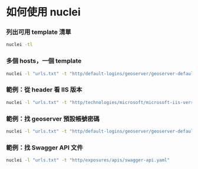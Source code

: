 # 如何使用 nuclei

### 列出可用 template 清單
```sh
nuclei -tl
```

### 多個 hosts，一個 template
```sh
nuclei -l "urls.txt" -t "http/default-logins/geoserver/geoserver-default-login.yaml"
```

### 範例：從 header 看 IIS 版本
```sh
nuclei -l "urls.txt" -t "http/technologies/microsoft/microsoft-iis-version.yaml"
```

### 範例：找 geoserver 預設帳號密碼
```sh
nuclei -l "urls.txt" -t "http/default-logins/geoserver/geoserver-default-login.yaml"
```

### 範例：找 Swagger API 文件
```sh
nuclei -l "urls.txt" -t "http/exposures/apis/swagger-api.yaml"
```
